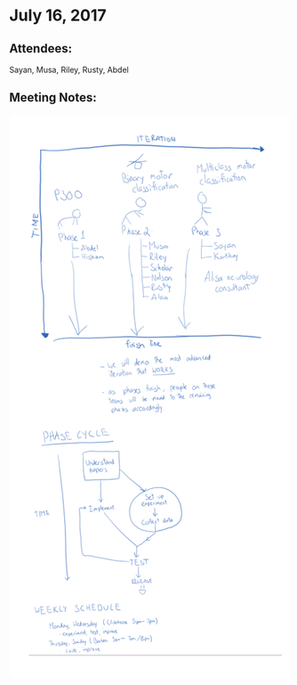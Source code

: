 # July 16, 2017

## Attendees:
Sayan, Musa, Riley, Rusty, Abdel

## Meeting Notes:
![Meeting Notes](resources/2017-07-17.png?raw=true "Meeting notes")